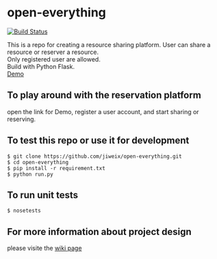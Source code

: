 # open-everything

[![Build Status](https://travis-ci.org/jiweix/open-everything.svg?branch=master)](https://travis-ci.org/jiweix/open-everything) 

This is a repo for creating a resource sharing platform. User can share a resource or reserver a resource.   
Only registered user are allowed.  
Build with Python Flask.  
[Demo](https://nyu-ost-jx.herokuapp.com/)  

## To play around with the reservation platform  
open the link for Demo, register a user account, and start sharing or reserving.  

## To test this repo or use it for development

    $ git clone https://github.com/jiweix/open-everything.git
    $ cd open-everything
    $ pip install -r requirement.txt
    $ python run.py

## To run unit tests

    $ nosetests

## For more information about project design
please visite the [wiki page](https://github.com/jiweix/open-everything/wiki)
